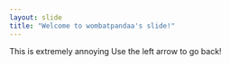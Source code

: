 ```yaml
---
layout: slide
title: "Welcome to wombatpandaa's slide!"
---
```

This is extremely annoying
Use the left arrow to go back!
